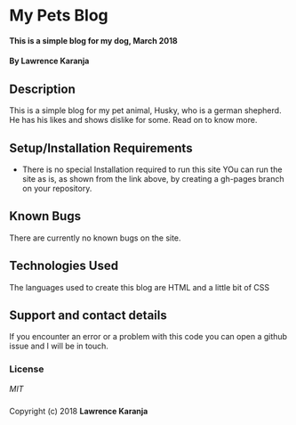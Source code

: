 # My Pets Blog
#### This is a simple blog for my dog, March 2018
#### By **Lawrence Karanja**
## Description
This is a simple blog for my pet animal, Husky, who is a german shepherd. He has his likes and shows dislike for some. Read on to know more.
## Setup/Installation Requirements
* There is no special Installation required to run this site
YOu can run the site as is, as shown from the link above, by creating a gh-pages branch on your repository.
## Known Bugs
There are currently no known bugs on the site.
## Technologies Used
The languages used to create this blog are HTML and a little bit of CSS
## Support and contact details
If you encounter an error or a problem with this code you can open a github issue and I will be in touch.
### License
*MIT*
###

Copyright (c) 2018 **Lawrence Karanja**
